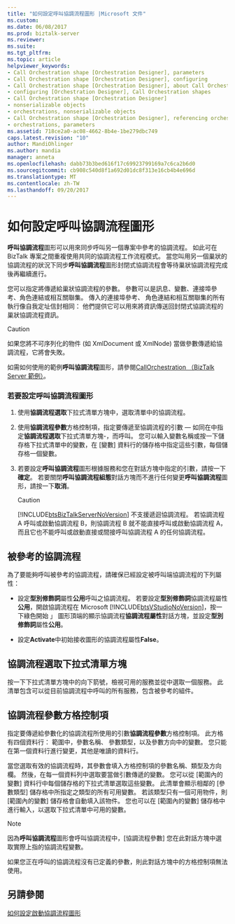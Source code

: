 ```yaml
---
title: "如何設定呼叫協調流程圖形 |Microsoft 文件"
ms.custom: 
ms.date: 06/08/2017
ms.prod: biztalk-server
ms.reviewer: 
ms.suite: 
ms.tgt_pltfrm: 
ms.topic: article
helpviewer_keywords:
- Call Orchestration shape [Orchestration Designer], parameters
- Call Orchestration shape [Orchestration Designer], configuring
- Call Orchestration shape [Orchestration Designer], about Call Orchestration shapes
- configuring [Orchestration Designer], Call Orchestration shapes
- Call Orchestration shape [Orchestration Designer]
- nonserializable objects
- orchestrations, nonserializable objects
- Call Orchestration shape [Orchestration Designer], referencing orchestrations
- orchestrations, parameters
ms.assetid: 718ce2a0-ac08-4662-8b4e-1be279dbc749
caps.latest.revision: "10"
author: MandiOhlinger
ms.author: mandia
manager: anneta
ms.openlocfilehash: dabb73b3bed616f17c69923799169a7c6ca2b6d0
ms.sourcegitcommit: cb908c540d8f1a692d01dc8f313e16cb4b4e696d
ms.translationtype: MT
ms.contentlocale: zh-TW
ms.lasthandoff: 09/20/2017
---
```

# <a name="how-to-configure-the-call-orchestration-shape"></a>如何設定呼叫協調流程圖形
**呼叫協調流程**圖形可以用來同步呼叫另一個專案中參考的協調流程。 如此可在 BizTalk 專案之間重複使用共同的協調流程工作流程模式。 當您叫用另一個巢狀的協調流程的狀況下同步**呼叫協調流程**圖形封閉式協調流程會等待巢狀協調流程完成後再繼續進行。  
  
 您可以指定將傳遞給巢狀協調流程的參數。 參數可以是訊息、變數、連接埠參考、角色連結或相互關聯集。 傳入的連接埠參考、 角色連結和相互關聯集的所有執行像自我定址信封相同： 他們提供它可以用來將資訊傳送回封閉式協調流程的巢狀協調流程資訊。  
  
> [!CAUTION]
>  如果您將不可序列化的物件 (如 XmlDocument 或 XmlNode) 當做參數傳遞給協調流程，它將會失敗。  
  
 如需如何使用的範例**呼叫協調流程**圖形，請參閱[CallOrchestration （BizTalk Server 範例）](../core/callorchestration-biztalk-server-sample.md)。  
  
### <a name="to-configure-a-call-orchestration-shape"></a>若要設定呼叫協調流程圖形  
  
1.  使用**協調流程選取**下拉式清單方塊中，選取清單中的協調流程。  
  
2.  使用**協調流程參數**方格控制項，指定要傳遞至協調流程的引數 — 如同在中指定**協調流程選取**下拉式清單方塊-，而呼叫。 您可以輸入變數名稱或按一下儲存格下拉式清單中的變數，在 [變數] 資料行的儲存格中指定這些引數，每個儲存格一個變數。  
  
3.  若要設定**呼叫協調流程**圖形根據服務和您在對話方塊中指定的引數，請按一下**確定**。 若要關閉**呼叫協調流程組態**對話方塊而不進行任何變更**呼叫協調流程**圖形，請按一下**取消**。  
  
    > [!CAUTION]
    >  [!INCLUDE[btsBizTalkServerNoVersion](../includes/btsbiztalkservernoversion-md.md)] 不支援遞迴協調流程。 若協調流程 A 呼叫或啟動協調流程 B，則協調流程 B 就不能直接呼叫或啟動協調流程 A，而且它也不能呼叫或啟動直接或間接呼叫協調流程 A 的任何協調流程。  
  
## <a name="referenced-orchestrations"></a>被參考的協調流程  
 為了要能夠呼叫被參考的協調流程，請確保已經設定被呼叫端協調流程的下列屬性：  
  
-   設定**型別修飾詞**屬性**公用**呼叫之協調流程。 若要設定**型別修飾詞**協調流程屬性**公用**，開啟協調流程在 Microsoft [!INCLUDE[btsVStudioNoVersion](../includes/btsvstudionoversion-md.md)]，按一下綠色開始 」 圖形頂端的顯示協調流程**協調流程屬性**對話方塊，並設定**型別修飾詞**屬性**公用**。  
  
-   設定**Activate**中初始接收圖形的協調流程屬性**False**。  
  
## <a name="orchestration-selection-drop-down-list-box"></a>協調流程選取下拉式清單方塊  
 按一下下拉式清單方塊中的向下箭號，檢視可用的服務並從中選取一個服務。 此清單包含可以從目前協調流程中呼叫的所有服務，包含被參考的組件。  
  
## <a name="orchestration-parameters-grid-control"></a>協調流程參數方格控制項  
 指定要傳遞給參數化的協調流程所使用的引數**協調流程參數**方格控制項。 此方格有四個資料行： 範圍中，參數名稱、 參數類型，以及參數方向中的變數。 您只能在第一個資料行進行變更，其他是唯讀的資料行。  
  
 當您選取有效的協調流程時，其參數會填入方格控制項的參數名稱、類型及方向欄。 然後，在每一個資料列中選取要當做引數傳遞的變數。 您可以從 [範圍內的變數] 資料行中每個儲存格的下拉式清單選取這些變數。 此清單會顯示相鄰的 [參數類型] 儲存格中所指定之類型的所有可用變數。 若該類型只有一個可用物件，則 [範圍內的變數] 儲存格會自動填入該物件。 您也可以在 [範圍內的變數] 儲存格中進行輸入，以選取下拉式清單中可用的變數。  
  
> [!NOTE]
>  因為**呼叫協調流程**圖形會呼叫協調流程中，[協調流程參數] 您在此對話方塊中選取實際上指的協調流程變數。  
  
 如果您正在呼叫的協調流程沒有已定義的參數，則此對話方塊中的方格控制項無法使用。  
  
## <a name="see-also"></a>另請參閱  
 [如何設定啟動協調流程圖形](../core/how-to-configure-the-start-orchestration-shape.md)
